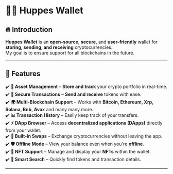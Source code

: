 # 🐦‍🔥 **Huppes Wallet**  

## 🔥 **Introduction**  
**Huppes Wallet** is an **open-source**, **secure**, and **user-friendly** wallet for **storing, sending, and receiving** cryptocurrencies.  
My goal is to ensure support for all blockchains in the future.

---

## 🎯 **Features**  

✔️ **📲 Asset Management** – **Store and track** your crypto portfolio in real-time.  
✔️ **🔄 Secure Transactions** – **Send and receive** tokens with ease.  
✔️ **🌍 Multi-Blockchain Support** – Works with **Bitcoin, Ethereum, Xrp, Solana, Bnb, Avax** and many many more.  
✔️ **📊 Transaction History** – Easily keep track of your transfers.  
✔️ **⚡ DApp Browser** – Access **decentralized applications (DApps)** directly from your wallet.  
✔️ **💱 Built-in Swaps** – Exchange cryptocurrencies without leaving the app.  
✔️ **🛡️ Offline Mode** – View your balance even when you're **offline**.  
✔️ **🚀 NFT Support** – Manage and display your **NFTs** within the wallet.  
✔️ **🔎 Smart Search** – Quickly find tokens and transaction details.  

---
